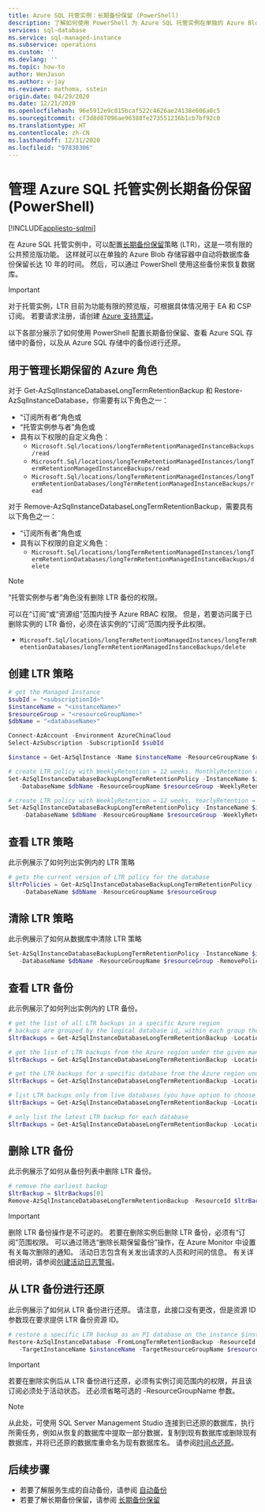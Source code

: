 ```yaml
---
title: Azure SQL 托管实例：长期备份保留 (PowerShell)
description: 了解如何使用 PowerShell 为 Azure SQL 托管实例在单独的 Azure Blob 存储容器上存储和还原自动备份。
services: sql-database
ms.service: sql-managed-instance
ms.subservice: operations
ms.custom: ''
ms.devlang: ''
ms.topic: how-to
author: WenJason
ms.author: v-jay
ms.reviewer: mathoma, sstein
origin.date: 04/29/2020
ms.date: 12/21/2020
ms.openlocfilehash: 96e5912e9c815bcaf522c4626ae24138e606a8c5
ms.sourcegitcommit: cf3d8d87096ae96388fe273551216b1cb7bf92c0
ms.translationtype: HT
ms.contentlocale: zh-CN
ms.lasthandoff: 12/31/2020
ms.locfileid: "97830306"
---
```

# <a name="manage-azure-sql-managed-instance-long-term-backup-retention-powershell"></a>管理 Azure SQL 托管实例长期备份保留 (PowerShell)
[!INCLUDE[appliesto-sqlmi](../includes/appliesto-sqlmi.md)]

在 Azure SQL 托管实例中，可以配置[长期备份保留](../database/long-term-retention-overview.md#sql-managed-instance-support)策略 (LTR)，这是一项有限的公共预览版功能。 这样就可以在单独的 Azure Blob 存储容器中自动将数据库备份保留长达 10 年的时间。 然后，可以通过 PowerShell 使用这些备份来恢复数据库。

   > [!IMPORTANT]
   > 对于托管实例，LTR 目前为功能有限的预览版，可根据具体情况用于 EA 和 CSP 订阅。 若要请求注册，请创建 [Azure 支持票证](https://support.azure.cn/support/support-azure/)。 

以下各部分展示了如何使用 PowerShell 配置长期备份保留、查看 Azure SQL 存储中的备份，以及从 Azure SQL 存储中的备份进行还原。

## <a name="azure-roles-to-manage-long-term-retention"></a>用于管理长期保留的 Azure 角色

对于 Get-AzSqlInstanceDatabaseLongTermRetentionBackup 和 Restore-AzSqlInstanceDatabase，你需要有以下角色之一：

- “订阅所有者”角色或
- “托管实例参与者”角色或
- 具有以下权限的自定义角色：
  - `Microsoft.Sql/locations/longTermRetentionManagedInstanceBackups/read`
  - `Microsoft.Sql/locations/longTermRetentionManagedInstances/longTermRetentionManagedInstanceBackups/read`
  - `Microsoft.Sql/locations/longTermRetentionManagedInstances/longTermRetentionDatabases/longTermRetentionManagedInstanceBackups/read`

对于 Remove-AzSqlInstanceDatabaseLongTermRetentionBackup，需要具有以下角色之一：

- “订阅所有者”角色或
- 具有以下权限的自定义角色：
  - `Microsoft.Sql/locations/longTermRetentionManagedInstances/longTermRetentionDatabases/longTermRetentionManagedInstanceBackups/delete`

> [!NOTE]
> “托管实例参与者”角色没有删除 LTR 备份的权限。

可以在“订阅”或“资源组”范围内授予 Azure RBAC 权限。 但是，若要访问属于已删除实例的 LTR 备份，必须在该实例的“订阅”范围内授予此权限。

- `Microsoft.Sql/locations/longTermRetentionManagedInstances/longTermRetentionDatabases/longTermRetentionManagedInstanceBackups/delete`

## <a name="create-an-ltr-policy"></a>创建 LTR 策略

```powershell
# get the Managed Instance
$subId = "<subscriptionId>"
$instanceName = "<instanceName>"
$resourceGroup = "<resourceGroupName>"
$dbName = "<databaseName>"

Connect-AzAccount -Environment AzureChinaCloud
Select-AzSubscription -SubscriptionId $subId

$instance = Get-AzSqlInstance -Name $instanceName -ResourceGroupName $resourceGroup

# create LTR policy with WeeklyRetention = 12 weeks. MonthlyRetention and YearlyRetention = 0 by default.
Set-AzSqlInstanceDatabaseBackupLongTermRetentionPolicy -InstanceName $instanceName `
   -DatabaseName $dbName -ResourceGroupName $resourceGroup -WeeklyRetention P12W

# create LTR policy with WeeklyRetention = 12 weeks, YearlyRetention = 5 years and WeekOfYear = 16 (week of April 15). MonthlyRetention = 0 by default.
Set-AzSqlInstanceDatabaseBackupLongTermRetentionPolicy -InstanceName $instanceName `
    -DatabaseName $dbName -ResourceGroupName $resourceGroup -WeeklyRetention P12W -YearlyRetention P5Y -WeekOfYear 16
```

## <a name="view-ltr-policies"></a>查看 LTR 策略

此示例展示了如何列出实例内的 LTR 策略

```powershell
# gets the current version of LTR policy for the database
$ltrPolicies = Get-AzSqlInstanceDatabaseBackupLongTermRetentionPolicy -InstanceName $instanceName `
    -DatabaseName $dbName -ResourceGroupName $resourceGroup
```

## <a name="clear-an-ltr-policy"></a>清除 LTR 策略

此示例展示了如何从数据库中清除 LTR 策略

```powershell
Set-AzSqlInstanceDatabaseBackupLongTermRetentionPolicy -InstanceName $instanceName `
   -DatabaseName $dbName -ResourceGroupName $resourceGroup -RemovePolicy
```

## <a name="view-ltr-backups"></a>查看 LTR 备份

此示例展示了如何列出实例内的 LTR 备份。

```powershell
# get the list of all LTR backups in a specific Azure region
# backups are grouped by the logical database id, within each group they are ordered by the timestamp, the earliest backup first
$ltrBackups = Get-AzSqlInstanceDatabaseLongTermRetentionBackup -Location $instance.Location

# get the list of LTR backups from the Azure region under the given managed instance
$ltrBackups = Get-AzSqlInstanceDatabaseLongTermRetentionBackup -Location $instance.Location -InstanceName $instanceName

# get the LTR backups for a specific database from the Azure region under the given managed instance
$ltrBackups = Get-AzSqlInstanceDatabaseLongTermRetentionBackup -Location $instance.Location -InstanceName $instanceName -DatabaseName $dbName

# list LTR backups only from live databases (you have option to choose All/Live/Deleted)
$ltrBackups = Get-AzSqlInstanceDatabaseLongTermRetentionBackup -Location $instance.Location -DatabaseState Live

# only list the latest LTR backup for each database
$ltrBackups = Get-AzSqlInstanceDatabaseLongTermRetentionBackup -Location $instance.Location -InstanceName $instanceName -OnlyLatestPerDatabase
```

## <a name="delete-ltr-backups"></a>删除 LTR 备份

此示例展示了如何从备份列表中删除 LTR 备份。

```powershell
# remove the earliest backup
$ltrBackup = $ltrBackups[0]
Remove-AzSqlInstanceDatabaseLongTermRetentionBackup -ResourceId $ltrBackup.ResourceId
```

> [!IMPORTANT]
> 删除 LTR 备份操作是不可逆的。 若要在删除实例后删除 LTR 备份，必须有“订阅”范围权限。 可以通过筛选“删除长期保留备份”操作，在 Azure Monitor 中设置有关每次删除的通知。 活动日志包含有关发出请求的人员和时间的信息。 有关详细说明，请参阅[创建活动日志警报](../../azure-monitor/platform/alerts-activity-log.md)。

## <a name="restore-from-ltr-backups"></a>从 LTR 备份进行还原

此示例展示了如何从 LTR 备份进行还原。 请注意，此接口没有更改，但是资源 ID 参数现在要求提供 LTR 备份资源 ID。

```powershell
# restore a specific LTR backup as an P1 database on the instance $instanceName of the resource group $resourceGroup
Restore-AzSqlInstanceDatabase -FromLongTermRetentionBackup -ResourceId $ltrBackup.ResourceId `
   -TargetInstanceName $instanceName -TargetResourceGroupName $resourceGroup -TargetInstanceDatabaseName $dbName
```

> [!IMPORTANT]
> 若要在删除实例后从 LTR 备份进行还原，必须有实例订阅范围内的权限，并且该订阅必须处于活动状态。 还必须省略可选的 -ResourceGroupName 参数。

> [!NOTE]
> 从此处，可使用 SQL Server Management Studio 连接到已还原的数据库，执行所需任务，例如从恢复的数据库中提取一部分数据，复制到现有数据库或删除现有数据库，并将已还原的数据库重命名为现有数据库名。 请参阅[时间点还原](../database/recovery-using-backups.md#point-in-time-restore)。

## <a name="next-steps"></a>后续步骤

- 若要了解服务生成的自动备份，请参阅 [自动备份](../database/automated-backups-overview.md)
- 若要了解长期备份保留，请参阅 [长期备份保留](../database/long-term-retention-overview.md)
